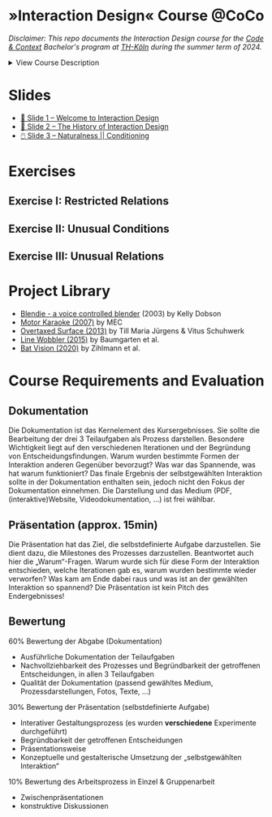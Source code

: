 # »Interaction Design« Course @CoCo

_Disclaimer: This repo documents the Interaction Design course for the [Code & Context](https://www.th-koeln.de/studium/code--context-bachelor_62103.php) Bachelor's program at [TH-Köln](https://www.th-koeln.de/) during the summer term of 2024._


<details>
  <summary>View Course Description</summary>
The course "Interaction Design (DF22)" offers an in-depth examination of the principles and methodologies involved in shaping interactions with digital artifacts and processes. It encompasses the study of various interaction paradigms such as GUIs and TUIs, supplemented by an exploration of Interaction Design history and interface materiality. Through practical exercises and projects, participants engage in the experimentation of prototypes and Creative Coding techniques, while critically analyzing established methods within the field. The overarching goal is to provide students with the analytical tools and practical skills necessary for the development of innovative interaction forms and user experiences across interdisciplinary contexts.
</details>

# Slides
- [🤗 Slide 1 – Welcome to Interaction Design](https://slides.cnrd.computer/iad-coco/1/)
- [📖 Slide 2 – The History of Interaction Design](https://slides.cnrd.computer/iad-coco/2/)
- [🖱️ Slide 3 – Naturalness || Conditioning](https://slides.cnrd.computer/iad-coco/3/)

# Exercises
## Exercise I: Restricted Relations
## Exercise II: Unusual Conditions
## Exercise III: Unusual Relations



# Project Library

- [Blendie - a voice controlled blender](https://youtu.be/6DDkwdPaYmk) (2003) by Kelly Dobson
- [Motor Karaoke (2007)](https://youtu.be/kBnBZLJYwrg) by MEC
- [Overtaxed Surface (2013)](http://www.overtaxedsurface.de/) by Till Maria Jürgens & Vitus Schuhwerk
- [Line Wobbler (2015)](https://www.aipanic.com/projects/wobbler) by Baumgarten et al.
- [Bat Vision (2020)](https://vimeo.com/424791809) by Zihlmann et al.


# Course Requirements and Evaluation

## Dokumentation
Die Dokumentation ist das Kernelement des Kursergebnisses. Sie sollte die Bearbeitung der drei 3 Teilaufgaben als Prozess darstellen. Besondere Wichtigkeit liegt auf den verschiedenen Iterationen und der Begründung von Entscheidungsfindungen. Warum wurden bestimmte Formen der Interaktion anderen Gegenüber bevorzugt? Was war das Spannende, was hat warum funktioniert? Das finale Ergebnis der selbstgewählten Interaktion sollte in der Dokumentation enthalten sein, jedoch nicht den Fokus der Dokumentation einnehmen. Die Darstellung und das Medium (PDF, (interaktive)Website, Videodokumentation, …) ist frei wählbar.

## Präsentation (approx. 15min)
Die Präsentation hat das Ziel, die selbstdefinierte Aufgabe darzustellen. Sie dient dazu, die Milestones des Prozesses darzustellen. Beantwortet auch hier die „Warum“-Fragen. Warum wurde sich für diese Form der Interaktion entschieden, welche Iterationen gab es, warum wurden bestimmte wieder verworfen? Was kam am Ende dabei raus und was ist an der gewählten Interaktion so spannend? Die Präsentation ist kein Pitch des Endergebnisses!

## Bewertung
60% Bewertung der Abgabe (Dokumentation)
- Ausführliche Dokumentation der Teilaufgaben
- Nachvollziehbarkeit des Prozesses und Begründbarkeit der getroffenen Entscheidungen, in allen 3 Teilaufgaben
- Qualität der Dokumentation (passend gewähltes Medium, Prozessdarstellungen, Fotos, Texte, …)

30% Bewertung der Präsentation (selbstdefinierte Aufgabe)
- Interativer Gestaltungsprozess (es wurden **verschiedene** Experimente durchgeführt)
- Begründbarkeit der getroffenen Entscheidungen
- Präsentationsweise
- Konzeptuelle und gestalterische Umsetzung der „selbstgewählten Interaktion“

10% Bewertung des Arbeitsprozess in Einzel & Gruppenarbeit
- Zwischenpräsentationen
- konstruktive Diskussionen
